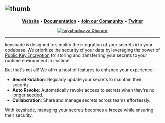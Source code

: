 
![thumb](https://github.com/keyshade-xyz/keyshade/assets/74916308/d3d00d59-a031-40bc-a17e-c57871cfd166)
 ---
<div align="left">

<p align="center">
    <a href="https://keyshade.xyz?ref=github" target="_blank"><b>Website</b></a> •
    <a href="" target="_blank"><b>Documentation</b></a> •
    <a href="https://discord.gg/m6TcpWBSdt" target="_blank"><b>Join our Community</b></a> • 
    <a href="https://twitter.com/keyshade_xyz" target="_blank"><b>Twitter</b></a>
</p>

<div align = "center">
    
[![keyshade.xyz Discord](https://dcbadge.vercel.app/api/server/m6TcpWBSdt)](https://discord.gg/7WYsBY3X)

</div>

---

keyshade is designed to simplify the integration of your secrets into your codebase. We prioritize the security of your data by leveraging the power of [Public Key Encryption](https://en.m.wikipedia.org/wiki/Public-key_cryptography) for storing and transferring your secrets to your runtime environment in realtime.

But that's not all! We offer a host of features to enhance your experience:

- **Secret Rotation**: Regularly update your secrets to maintain their security.
- **Auto Revoke**: Automatically revoke access to secrets when they're no longer needed.
- **Collaboration**: Share and manage secrets across teams effortlessly.

With keyshade, managing your secrets becomes a breeze while ensuring their security.

